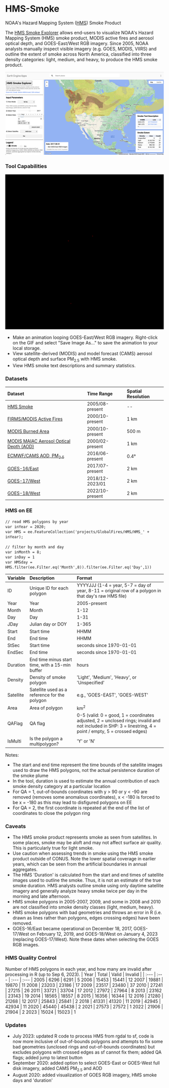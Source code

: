 # HMS-Smoke
NOAA's Hazard Mapping System ([HMS](https://www.ospo.noaa.gov/Products/land/hms.html)) Smoke Product

The [HMS Smoke Explorer](https://globalfires.earthengine.app/view/hms-smoke) allows end-users to visualize NOAA's Hazard Mapping System (HMS) smoke product, MODIS active fires and aerosol optical depth, and GOES-East/West RGB imagery. Since 2005, NOAA analysts manually inspect visible imagery (e.g. GOES, MODIS, VIIRS) and outline the extent of smoke across North America, classified into three density categories: light, medium, and heavy, to produce the HMS smoke product.

![banner image](https://github.com/tianjialiu/HMS-Smoke/blob/main/docs/imgs/HMS_Smoke_Explorer.png)

### Tool Capabilities
<img src="https://github.com/tianjialiu/HMS-Smoke/blob/main/docs/imgs/smoke_animation_2017aug01.gif" width="512">

* Make an animation looping GOES-East/West RGB imagery. Right-click on the GIF and select "Save Image As..." to save the animation to your local storage.
* View satellite-derived (MODIS) and model forecast (CAMS) aerosol optical depth and surface PM<sub>2.5</sub> with HMS smoke.
* View HMS smoke text descriptions and summary statistics.

### Datasets
| Dataset | Time Range | Spatial Resolution |
| :--- | :--- | :--- |
| [HMS Smoke](https://www.ospo.noaa.gov/Products/land/hms.html) | 2005/08-present | -- |
| [FIRMS/MODIS Active Fires](https://developers.google.com/earth-engine/datasets/catalog/FIRMS) | 2000/10-present | 1 km |
| [MODIS Burned Area](https://developers.google.com/earth-engine/datasets/catalog/MODIS_006_MCD64A1) | 2000/10-present | 500 m |
| [MODIS MAIAC Aerosol Optical Depth (AOD)](https://developers.google.com/earth-engine/datasets/catalog/MODIS_006_MCD19A2_GRANULES) | 2000/02-present | 1 km |
| [ECMWF/CAMS AOD, PM<sub>2.5</sub>](https://developers.google.com/earth-engine/datasets/catalog/ECMWF_CAMS_NRT) | 2016/06-present | 0.4° |
| [GOES-16/East](https://developers.google.com/earth-engine/datasets/tags/goes-16) | 2017/07-present | 2 km |
| [GOES-17/West](https://developers.google.com/earth-engine/datasets/tags/goes-17) | 2018/12-2023/01 | 2 km |
| [GOES-18/West](https://developers.google.com/earth-engine/datasets/tags/goes-18) | 2022/10-present | 2 km |

### HMS on EE
```
// read HMS polygons by year
var inYear = 2020;
var HMS = ee.FeatureCollection('projects/GlobalFires/HMS/HMS_' + inYear);

// filter by month and day
var inMonth = 8;
var inDay = 1
var HMSday = HMS.filter(ee.Filter.eq('Month',8)).filter(ee.Filter.eq('Day',1))
```

| Variable | Description | Format |
| :--- | :--- | :--- |
ID | Unique ID for each polygon | YYYYJJJ (1-4 = year, 5-7 = day of year, 8-11 = original row of a polygon in that day's raw HMS file)
Year | Year | 2005-present
Month | Month | 1-12
Day | Day | 1-31
JDay | Julian day or DOY | 1-365 
Start | Start time | HHMM
End | End time | HHMM
StSec | Start time | seconds since 1970-01-01
EndSec | End time | seconds since 1970-01-01
Duration | End time minus start time, with a 15-min buffer | hours
Density | Density of smoke polygon | 'Light', 'Medium', 'Heavy', or 'Unspecified'
Satellite | Satellite used as a reference for the polygon | e.g., 'GOES-EAST', 'GOES-WEST'
Area | Area of polygon | km<sup>2</sup>
QAFlag | QA flag | 0-5 (valid: 0 = good, 1 = coordinates adjusted, 2 = unclosed rings; invalid and not included in SHP: 3 = linestring, 4 = point / empty, 5 = crossed edges)
IsMulti | Is the polygon a multipolygon? | 'Y' or 'N'

Notes:
* The start and end time represent the time bounds of the satellite images used to draw the HMS polygons, not the actual persistence duration of the smoke plume
* In the tool, duration is used to estimate the annual contribution of each smoke density category at a particular location
* For QA = 1, out-of-bounds coordinates with y > 90 or y < -90 are removed (removes some anomalous coordinates), x < -180 is forced to be x = -180 as this may lead to disfigured polygons on EE
* For QA = 2, the first coordinate is repeated at the end of the list of coordinates to close the polygon ring

### Caveats
* The HMS smoke product represents smoke as seen from satellites. In some places, smoke may be aloft and may not affect surface air quality. This is particularly true for light smoke.
* Use caution when assessing trends in smoke using the HMS smoke product outside of CONUS. Note the lower spatial coverage in earlier years, which can be seen from the artificial boundaries in annual aggregates.
* The HMS 'Duration' is calculated from the start and end times of satellite images used to outline the smoke. Thus, it is not an estimate of the true smoke duration. HMS analysts outline smoke using only daytime satellite imagery and generally analyze heavy smoke twice per day in the morning and late afternoon.
* HMS smoke polygons in 2005-2007, 2009, and some in 2008 and 2010 are not classified into smoke density classes (light, medium, heavy).
* HMS smoke polygons with bad geometries and throws an error in R (i.e. drawn as lines rather than polygons, edges crossing edges) have been removed.
* GOES-16/East became operational on December 18, 2017, GOES-17/West on February 12, 2019, and GOES-18/West on January 4, 2023 (replacing GOES-17/West). Note these dates when selecting the GOES RGB images.

### HMS Quality Control
Number of HMS polygons in each year, and how many are invalid after processing in R (up to Sep 6, 2023).
| Year | Total | Valid | Invalid | 
| :--- | :--- | :--- | :--- | 
2005 | 6296 | 6291 | 5
2006 | 15453 | 15441 | 12
2007 | 19881 | 19870 | 11
2008 | 23203 | 23186 | 17
2009 | 23517 | 23480 | 37
2010 | 27241 | 27215 | 26
2011 | 33721 | 33704 | 17
2012 | 27972 | 27964 | 8
2013 | 23162 | 23143 | 19
2014 | 18565 | 18557 | 8
2015 | 16356 | 16344 | 12
2016 | 21280 | 21268 | 12
2017 | 25843 | 25841 | 2
2018 | 41331 | 41320 | 11
2019 | 42945 | 42934 | 11
2020 | 45440 | 45438 | 2
2021 | 27573 | 27572 | 1
2022 | 21906 | 21904 | 2
2023 | 15024 | 15023 | 1 

### Updates
* July 2023: updated R code to process HMS from rgdal to sf, code is now more inclusive of out-of-bounds polygons and attempts to fix some bad geometries (unclosed rings and out-of-bounds coordinates) but excludes polygons with crossed edges as sf cannot fix them; added QA flags; added jump to latest button
* September 2020: added option to select GOES-East or GOES-West full disk imagery, added CAMS PM<sub>2.5</sub> and AOD
* August 2020: added visualization of GOES RGB imagery, HMS smoke days and 'duration'
